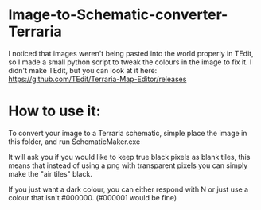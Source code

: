 # Image-to-Schematic-converter-Terraria
I noticed that images weren't being pasted into the world properly in TEdit, so I made a small python script to tweak the colours in the image to fix it. I didn't make TEdit, but you can look at it here: https://github.com/TEdit/Terraria-Map-Editor/releases

# How to use it:

To convert your image to a Terraria schematic, simple place the image in this folder, and run SchematicMaker.exe

It will ask you if you would like to keep true black pixels as blank tiles, this means that instead of using a png with transparent pixels you can simply make 
the "air tiles" black.

If you just want a dark colour, you can either respond with N or just use a colour that isn't #000000. (#000001 would be fine)
